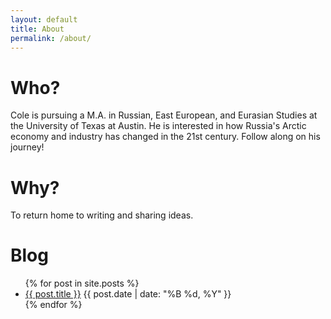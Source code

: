 ```yaml
---
layout: default
title: About
permalink: /about/
---
```

# Who?
Cole is pursuing a M.A. in Russian, East European, and Eurasian Studies at the University of Texas at Austin.  He is interested in how Russia's Arctic economy and industry has changed in the 21st century.  Follow along on his journey!

# Why?
To return home to writing and sharing ideas.

# Blog
<ul>
  {% for post in site.posts %}
    <li>
      <a href="{{ post.url | relative_url }}">{{ post.title }}</a>
      <span>{{ post.date | date: "%B %d, %Y" }}</span>
    </li>
  {% endfor %}
</ul>

